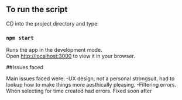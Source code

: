 
## To run the script

CD into the project directory and type:

### `npm start`

Runs the app in the development mode.\
Open [http://localhost:3000](http://localhost:3000) to view it in your browser.


##Issues faced

Main issues faced were:
-UX design, not a personal strongsuit, had to lookup how to make things more aesthically pleasing.
-Filtering errors. When selecting for time created had errors. Fixed soon after

